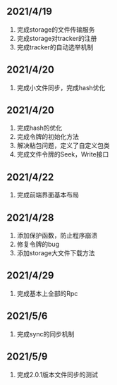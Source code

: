 ## 2021/4/19

1. 完成storage的文件传输服务
2. 完成storage对tracker的注册
3. 完成tracker的自动选举机制

## 2021/4/20

1. 完成小文件同步，完成hash优化

## 2021/4/20

1. 完成hash的优化
2. 完成令牌的初始化方法
3. 解决粘包问题，定义了自定义包类
4. 完成文件令牌的Seek，Write接口

## 2021/4/22

1. 完成前端界面基本布局

## 2021/4/28

1. 添加保护函数，防止程序崩溃
2. 修复令牌的bug
3. 添加storage大文件下载方法

## 2021/4/29
1. 完成基本上全部的Rpc

## 2021/5/6
1. 完成sync的同步机制

## 2021/5/9

1. 完成2.0.1版本文件同步的测试

